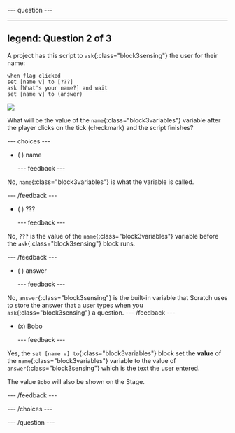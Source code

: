 
--- question ---

---
legend: Question 2 of 3
---

A project has this script to `ask`{:class="block3sensing"} the user for their name:

```blocks3
when flag clicked
set [name v] to [???] 
ask [What's your name?] and wait 
set [name v] to (answer)
```

![](images/q1-chatbot.png)

What will be the value of the `name`{:class="block3variables"} variable after the player clicks on the tick (checkmark) and the script finishes?

--- choices ---

- ( )  name

  --- feedback ---

No, `name`{:class="block3variables"} is what the variable is called.

  --- /feedback ---

- ( ) ???

  --- feedback ---

No, `???` is the value of the `name`{:class="block3variables"} variable before the `ask`{:class="block3sensing"} block runs.

  --- /feedback ---

- ( ) answer

  --- feedback ---

No, `answer`{:class="block3sensing"} is the built-in variable that Scratch uses to store the answer that a user types when you `ask`{:class="block3sensing"} a question. --- /feedback ---

- (x) Bobo

  --- feedback ---

Yes, the `set [name v] to`{:class="block3variables"} block set the **value** of the `name`{:class="block3variables"} variable to the value of `answer`{:class="block3sensing"} which is the text the user entered.

The value `Bobo` will also be shown on the Stage.

  --- /feedback ---

--- /choices ---

--- /question ---
